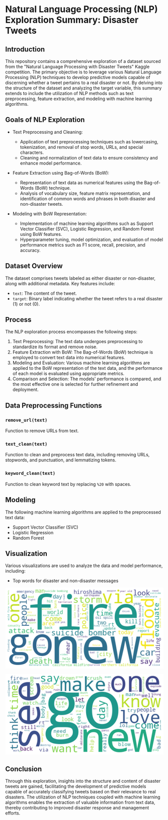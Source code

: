 # Natural Language Processing (NLP) Exploration Summary: Disaster Tweets

## Introduction

This repository contains a comprehensive exploration of a dataset sourced from the "Natural Language Processing with Disaster Tweets" Kaggle competition. The primary objective is to leverage various Natural Language Processing (NLP) techniques to develop predictive models capable of discerning whether a tweet pertains to a real disaster or not. By delving into the structure of the dataset and analyzing the target variable, this summary extends to include the utilization of NLP methods such as text preprocessing, feature extraction, and modeling with machine learning algorithms.

## Goals of NLP Exploration

- Text Preprocessing and Cleaning:

  - Application of text preprocessing techniques such as lowercasing, tokenization, and removal of stop words, URLs, and special characters.
  - Cleaning and normalization of text data to ensure consistency and enhance model performance.

- Feature Extraction using Bag-of-Words (BoW):

  - Representation of text data as numerical features using the Bag-of-Words (BoW) technique.
  - Analysis of vocabulary size, feature matrix representation, and identification of common words and phrases in both disaster and non-disaster tweets.

- Modeling with BoW Representation:
  - Implementation of machine learning algorithms such as Support Vector Classifier (SVC), Logistic Regression, and Random Forest using BoW features.
  - Hyperparameter tuning, model optimization, and evaluation of model performance metrics such as F1 score, recall, precision, and accuracy.

## Dataset Overview

The dataset comprises tweets labeled as either disaster or non-disaster, along with additional metadata. Key features include:

- `text`: The content of the tweet.
- `target`: Binary label indicating whether the tweet refers to a real disaster (1) or not (0).

## Process

The NLP exploration process encompasses the following steps:

1. Text Preprocessing: The text data undergoes preprocessing to standardize its format and remove noise.
2. Feature Extraction with BoW: The Bag-of-Words (BoW) technique is employed to convert text data into numerical features.
3. Modeling and Evaluation: Various machine learning algorithms are applied to the BoW representation of the text data, and the performance of each model is evaluated using appropriate metrics.
4. Comparison and Selection: The models' performance is compared, and the most effective one is selected for further refinement and deployment.

## Data Preprocessing Functions

### `remove_url(text)`

Function to remove URLs from text.

### `text_clean(text)`

Function to clean and preprocess text data, including removing URLs, stopwords, and punctuation, and lemmatizing tokens.

### `keyword_clean(text)`

Function to clean keyword text by replacing `%20` with spaces.

## Modeling

The following machine learning algorithms are applied to the preprocessed text data:

- Support Vector Classifier (SVC)
- Logistic Regression
- Random Forest

## Visualization

Various visualizations are used to analyze the data and model performance, including:

- Top words for disaster and non-disaster messages

![Top words for disaster messages](/Images/Top_words_for_disaster_messages.png)

![Top words for non-disaster messages](/Images/Top_words_for_No_disaster_messages.png)

## Conclusion

Through this exploration, insights into the structure and content of disaster tweets are gained, facilitating the development of predictive models capable of accurately classifying tweets based on their relevance to real disasters. The utilization of NLP techniques coupled with machine learning algorithms enables the extraction of valuable information from text data, thereby contributing to improved disaster response and management efforts.
